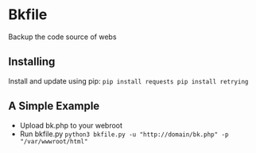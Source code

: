 # Bkfile
Backup the code source of webs
## Installing
Install and update using pip:
``
pip install requests
pip install retrying
``

## A Simple Example
* Upload bk.php to your webroot
* Run bkfile.py
``
python3 bkfile.py -u "http://domain/bk.php" -p "/var/wwwroot/html"
``

